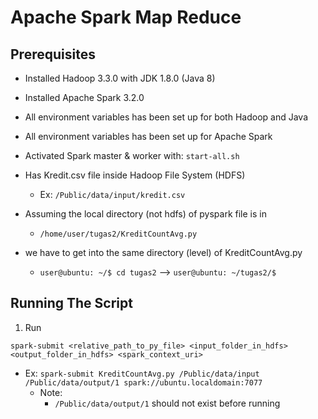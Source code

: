# Apache Spark Map Reduce

## Prerequisites
- Installed Hadoop 3.3.0 with JDK 1.8.0 (Java 8)
- Installed Apache Spark 3.2.0
- All environment variables has been set up for both Hadoop and Java
- All environment variables has been set up for Apache Spark
- Activated Spark master & worker with: `start-all.sh`
- Has Kredit.csv file inside Hadoop File System (HDFS)
	- Ex: `/Public/data/input/kredit.csv`

- Assuming the local directory (not hdfs) of pyspark file is in 
	- `/home/user/tugas2/KreditCountAvg.py`

- we have to get into the same directory (level) of KreditCountAvg.py
	- `user@ubuntu: ~/$ cd tugas2` --> `user@ubuntu: ~/tugas2/$`


## Running The Script
1. Run
```
spark-submit <relative_path_to_py_file> <input_folder_in_hdfs> <output_folder_in_hdfs> <spark_context_uri>
```
- Ex: 	`spark-submit KreditCountAvg.py /Public/data/input /Public/data/output/1 spark://ubuntu.localdomain:7077`
	- Note:  
		- `/Public/data/output/1` should not exist before running